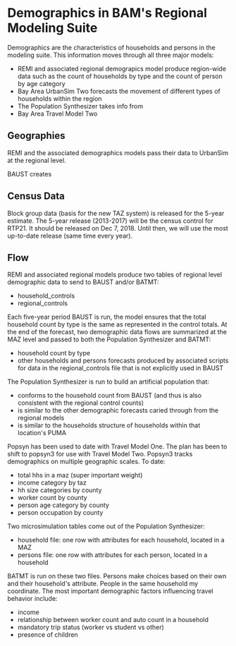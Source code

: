 # Demographics in BAM's Regional Modeling Suite

Demographics are the characteristics of households and persons in the modeling suite. This information moves through all three major models:
* REMI and associated regional demograpics model produce region-wide data such as the count of households by type and the count of person by age category
* Bay Area UrbanSim Two forecasts the movement of different types of households within the region
* The Population Synthesizer takes info from 
* Bay Area Travel Model Two 



## Geographies
REMI and the associated demographics models pass their data to UrbanSim at the regional level.

BAUST creates 



## Census Data

Block group data (basis for the new TAZ system) is released for the 5-year estimate. The 5-year release (2013-2017) will be the census control for RTP21. It should be released on Dec 7, 2018. Until then, we will use the most up-to-date release (same time every year). 


## Flow
REMI and associated regional models produce two tables of regional level demographic data to send to BAUST and/or BATMT:
* household_controls
* regional_controls

Each five-year period BAUST is run, the model ensures that the total household count by type is the same as represented in the control totals. At the end of the forecast, two demographic data flows are summarized at the MAZ level and passed to both the Population Synthesizer and BATMT:
* household count by type
* other households and persons forecasts produced by associated scripts for data in the regional_controls file that is not explicitly used in BAUST

The Population Synthesizer is run to build an artificial population that:
* conforms to the household count from BAUST (and thus is also consistent with the regional control counts)
* is similar to the other demographic forecasts caried through from the regional models
* is similar to the households structure of households within that location's PUMA

Popsyn has been used to date with Travel Model One. The plan has been to shift to popsyn3 for use with Travel Model Two. Popsyn3 tracks demographics on multiple geographic scales. To date:
* total hhs in a maz (super important weight)
* income category by taz
* hh size categories by county
* worker count by county
* person age category by county
* person occupation by county

Two microsimulation tables come out of the Population Synthesizer:
* household file: one row with attributes for each household, located in a MAZ
* persons file: one row with attributes for each person, located in a household

BATMT is run on these two files. Persons make choices based on their own and their household's attribute. People in the same household my coordinate. The most important demographic factors influencing travel behavior include:
* income
* relationship between worker count and auto count in a household
* mandatory trip status (worker vs student vs other)
* presence of children
